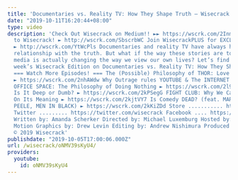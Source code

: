 ```yaml
---
title: 'Documentaries vs. Reality TV: How They Shape Truth – Wisecrack Edition'
date: "2019-10-11T16:20:44+08:00"
type: video
description: 'Check Out Wisecrack on Medium!! ►► https://wscrk.com/2Inmnwc Subscribe
  to Wisecrack! ► http://wscrk.com/SbscrbWC Join WisecrackPLUS for EXCLUSIVE content!
  ► http://wscrk.com/YtWcPls Documentaries and reality TV have always had a complicated
  relationship with the truth. But what if the way these stories are told in nonfiction
  media is actually changing the way we view our own lives? Let’s find out in this
  week’s Wisecrack Edition on Documentaries vs. Reality TV: How They Shape Truth.
  === Watch More Episodes! === The (Possible) Philosophy of THOR: Love and Thunder
  ► https://wscrk.com/2nhAWdw Why Outrage rules YOUTUBE & The INTERNET ► https://wscrk.com/2nkxTRm
  OFFICE SPACE: The Philosophy of Doing Nothing ► https://wscrk.com/2l9WebY ZOMBIELAND:
  Is It Deep or Dumb? ► https://wscrk.com/2kPSegG FIGHT CLUB: Why We Can''t Agree
  On Its Meaning ► https://wscrk.com/2kjtVY7 Is Comedy DEAD? (feat. MARVEL, JORDAN
  PEELE, MEN IN BLACK) ► https://wscrk.com/2kKiZDd Store ........... http://wisecrackstore.com
  Twitter ......... https://twitter.com/wisecrack Facebook .... https://facebook.com/wisecrackedu
  Written by: Amanda Scherker Directed by: Michael Luxemburg Hosted by: Jared Bauer
  Motion Graphics by: Drew Levin Editing by: Andrew Nishimura Produced by: Evan Yee
  © 2019 Wisecrack'
publishdate: "2019-10-05T17:00:06.000Z"
url: /wisecrack/oNMV39sKyU4/
providers:
  youtube:
    id: oNMV39sKyU4
---
```

